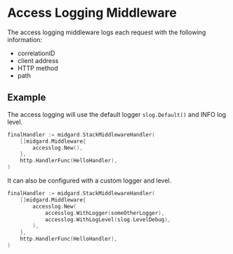 <!-- SPDX-FileCopyrightText: 2025 The midgard contributors.
     SPDX-License-Identifier: MPL-2.0
-->

Access Logging Middleware
=========================

The access logging middleware logs each request with the following information:

- correlationID
- client address
- HTTP method
- path

Example
-------

The access logging will use the default logger `slog.Default()` and INFO log level.

```go
finalHandler := midgard.StackMiddlewareHandler(
    []midgard.Middleware{
        accesslog.New(),
    },
    http.HandlerFunc(HelloHandler),
)
```

It can also be configured with a custom logger and level.

```go
finalHandler := midgard.StackMiddlewareHandler(
    []midgard.Middleware{
        accesslog.New(
            accesslog.WithLogger(someOtherLogger),
            accesslog.WithLogLevel(slog.LevelDebug),
        ),
    },
    http.HandlerFunc(HelloHandler),
)
```
